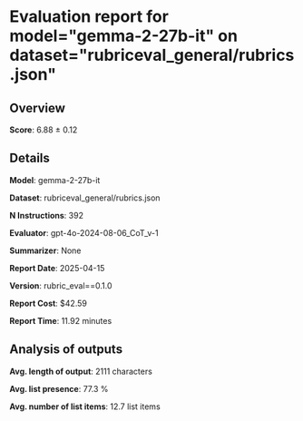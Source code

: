 # Evaluation report for model="gemma-2-27b-it" on dataset="rubriceval_general/rubrics.json"

## Overview
**Score**: 6.88 ± 0.12

## Details
**Model**: gemma-2-27b-it

**Dataset**: rubriceval_general/rubrics.json

**N Instructions**: 392

**Evaluator**: gpt-4o-2024-08-06_CoT_v-1

**Summarizer**: None

**Report Date**: 2025-04-15

**Version**: rubric_eval==0.1.0

**Report Cost**: $42.59

**Report Time**: 11.92 minutes

## Analysis of outputs
**Avg. length of output**: 2111 characters

**Avg. list presence**: 77.3 %

**Avg. number of list items**: 12.7 list items



